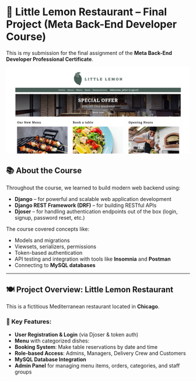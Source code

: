 # 🍋 Little Lemon Restaurant – Final Project (Meta Back-End Developer Course)

This is my submission for the final assignment of the **Meta Back-End Developer Professional Certificate**.

![Homepage](./homepage.png)

## 📚 About the Course

Throughout the course, we learned to build modern web backend using:

- **Django** – for powerful and scalable web application development
- **Django REST Framework (DRF)** – for building RESTful APIs
- **Djoser** – for handling authentication endpoints out of the box (login, signup, password reset, etc.)

The course covered concepts like:
- Models and migrations
- Viewsets, serializers, permissions
- Token-based authentication
- API testing and integration with tools like **Insomnia** and **Postman**
- Connecting to **MySQL databases**

---

## 🍽️ Project Overview: Little Lemon Restaurant

This is a fictitious Mediterranean restaurant located in **Chicago**.

### 🌟 Key Features:

- **User Registration & Login** (via Djoser & token auth)
- **Menu** with categorized dishes:
- **Booking System**: Make table reservations by date and time
- **Role-based Access**: Admins, Managers, Delivery Crew and Customers
- **MySQL Database Integration**
- **Admin Panel** for managing menu items, orders, categories, and staff groups



